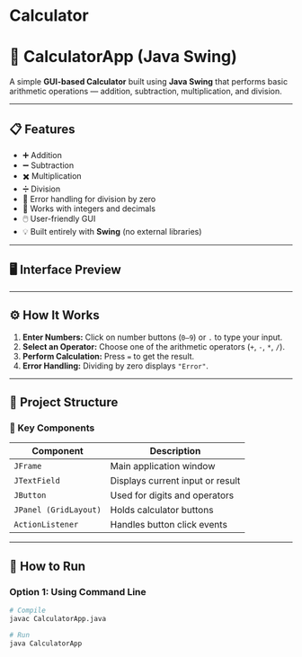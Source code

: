 # Calculator
# 🧮 CalculatorApp (Java Swing)

A simple **GUI-based Calculator** built using **Java Swing** that performs basic arithmetic operations — addition, subtraction, multiplication, and division.

---

## 📋 Features

- ➕ Addition  
- ➖ Subtraction  
- ✖️ Multiplication  
- ➗ Division  
- 💬 Error handling for division by zero  
- 🔢 Works with integers and decimals  
- 🖱️ User-friendly GUI  
- 💡 Built entirely with **Swing** (no external libraries)

---

## 🖥️ Interface Preview


---

## ⚙️ How It Works

1. **Enter Numbers:** Click on number buttons (`0–9`) or `.` to type your input.  
2. **Select an Operator:** Choose one of the arithmetic operators (`+`, `-`, `*`, `/`).  
3. **Perform Calculation:** Press `=` to get the result.  
4. **Error Handling:** Dividing by zero displays `"Error"`.

---

## 🧱 Project Structure


### 🧩 Key Components

| Component | Description |
|------------|--------------|
| `JFrame` | Main application window |
| `JTextField` | Displays current input or result |
| `JButton` | Used for digits and operators |
| `JPanel (GridLayout)` | Holds calculator buttons |
| `ActionListener` | Handles button click events |

---

## 🚀 How to Run

### **Option 1: Using Command Line**

```bash
# Compile
javac CalculatorApp.java

# Run
java CalculatorApp

